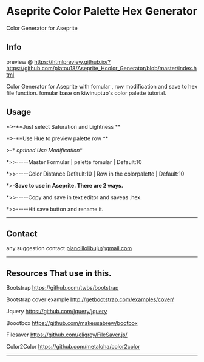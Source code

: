 # Aseprite Color Palette Hex Generator
Color Generator for Aseprite 

Info
-----
preview @ https://htmlpreview.github.io/?https://github.com/platou18/Aseprite_Hcolor_Generator/blob/master/index.html

Color Generator for Aseprite with fomular , row modification and save to hex file function. fomular base on kiwinuptuo's color palette tutorial.


Usage
----

*>-**Just select Saturation and Lightness **

*>-**Use Hue to preview palette row **

*>-** *optined Use  Modification**

*>>-----Master Formular | palette fomular | Default:10

*>>-----Color Distance Default:10 | Row in the colorpalette | Default:10

*>-**Save to use in Aseprite. There are 2 ways.**

*>>-----Copy and save in text editor and saveas .hex.

*>>-----Hit save button and rename it.

----

Contact
----

any suggestion contact planoiilolibuju@gmail.com

----
Resources That use in this.
----

Bootstrap https://github.com/twbs/bootstrap

Bootstrap cover example http://getbootstrap.com/examples/cover/

Jquery https://github.com/jquery/jquery

Boootbox https://github.com/makeusabrew/bootbox

Filesaver https://github.com/eligrey/FileSaver.js/

Color2Color https://github.com/metaloha/color2color

----
